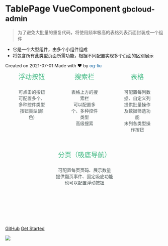# TablePage VueComponent <small>gbcloud-admin</small>

>  为了避免大批量的重复代码，将使用频率极高的表格列表页面封装成一个组件

- 它是一个大型组件，由多个小组件组成
- 将包含所有此类型页面所需功能，根据不同配置实现多个页面的区别展示

<div>
  <span>Created on 2021-07-01 Made with ❤️ by </span>
  <a href="https://github.com/og-liu" target="_blank" style="text-decoration: none; color: #015a9c;">og-liu</a>
</div>

<div id="highlights">
  <div class="inner">
    <div class="point">
      <h2>浮动按钮</h2>
      <p>可点击的按钮<br/>可配置多个、多种控件类型<br />按钮类型(颜色)</p>
    </div>
    <div class="point">
      <h2>搜索栏</h2>
      <p>表格上方的搜索栏<br />可以配置多个、多种控件类型<br />高级搜索</p>
    </div>
    <div class="point">
      <h2>表格</h2>
      <p>可配置每列数据、自定义列<br />提供批量操作及数据筛选功能<br />末列各类型操作按钮</p>
    </div>
  </div>
  <div class="inner">
    <div class="point">
      <h2>分页（吸底导航）</h2>
      <p>可配置每页页码、展示数量<br />提供翻页事件、固定吸底功能<br />也可以配置浮动按钮</p>
    </div>
  </div>
</div>

<style>
/*body {*/
/*  !*background: linear-gradient(to left bottom, hsl(101, 100%, 85%) 0%,hsl(19, 100%, 85%) 100%);*!*/
/*  !*background: linear-gradient(to left bottom, hsl(73, 100%, 85%) 0%,hsl(221, 100%, 85%) 100%);*!*/
/*}*/
#highlights {
  padding-bottom: 70px;
}
#highlights .inner {
  display: flex;
  max-width: 900px;
  margin: 0 auto;
  text-align: center;
}
#highlights .point {
  width: 33%;
  display: inline-block;
  vertical-align: top;
  box-sizing: border-box;
  padding: 0 2em;
}
#highlights .point h2 {
  color: #42b983;
  font-size: 1.5em;
  font-weight: 400;
  margin: 0;
  padding: 0.5em 0;
}
#highlights .point p {
  color: #4f5959;
}
#highlights .point {
  display: block;
  margin: 0 auto;
  width: 300px;
  padding: 0 40px 30px;
}
section.cover.has-mask .mask {opacity: 0.86;}
</style>

[GitHub](https://github.com/og-liu/tablepage-vuejs)
[Get Started](#快速上手)

![](https://img.ogliu.com/tablepage/20211117155017.jpg)
